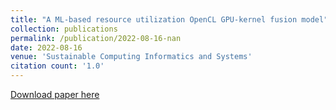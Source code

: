 ```yaml
---
title: "A ML-based resource utilization OpenCL GPU-kernel fusion model"
collection: publications
permalink: /publication/2022-08-16-nan
date: 2022-08-16
venue: 'Sustainable Computing Informatics and Systems'
citation count: '1.0'
---
```

[Download paper here](https://scholar.google.com/citations?view_op=view_citation&hl=en&user=CCckbEUAAAAJ&cstart=20&pagesize=80&citation_for_view=CCckbEUAAAAJ:i2xiXl-TujoC)
